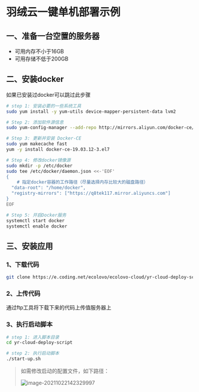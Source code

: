 #  羽绒云一键单机部署示例

## 一、准备一台空置的服务器

- 可用内存不小于16GB
- 可用存储不低于200GB

## 二、安装docker

如果已安装过docker可以跳过此步骤

```bash
# step 1: 安装必要的一些系统工具
sudo yum install -y yum-utils device-mapper-persistent-data lvm2
```

```bash
# Step 2: 添加软件源信息
sudo yum-config-manager --add-repo http://mirrors.aliyun.com/docker-ce/linux/centos/docker-ce.repo
```

```bash
# Step 3: 更新并安装 Docker-CE
sudo yum makecache fast
yum -y install docker-ce-19.03.12-3.el7
```

```bash
# Step 4: 修改docker镜像源
sudo mkdir -p /etc/docker
sudo tee /etc/docker/daemon.json <<-'EOF'
{
	# 指定docker容器的工作路径（尽量选择内存比较大的磁盘路径）
  "data-root": "/home/docker",
  "registry-mirrors": ["https://q8tek117.mirror.aliyuncs.com"]
}
EOF
```

```bash
# Step 5: 开启Docker服务
systemctl start docker
systemctl enable docker
```

## 三、安装应用

### 1、下载代码

```bash
git clone https://e.coding.net/ecolovo/ecolovo-cloud/yr-cloud-deploy-script.git
```

### 2、上传代码

通过ftp工具将下载下来的代码上传值服务器上

### 3、执行启动脚本

```bash
# step 1: 进入脚本目录
cd yr-cloud-deploy-script
```

```bash
# step 2: 执行启动脚本
./start-up.sh
```

> 如需修改启动的配置文件，如下路径：
>
> ![image-20211022142329997](https://tva1.sinaimg.cn/large/008i3skNgy1gvo2iiset3j61r00iy0ut02.jpg)